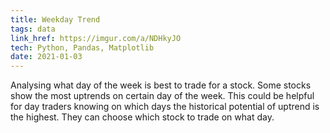 ```yaml
---
title: Weekday Trend
tags: data
link_href: https://imgur.com/a/NDHkyJO
tech: Python, Pandas, Matplotlib
date: 2021-01-03
---
```

Analysing what day of the week is best to trade for a stock. Some stocks show the most uptrends on certain day of the week. This could be helpful for day traders knowing on which days the historical potential of uptrend is the highest. They can choose which stock to trade on what day. 

